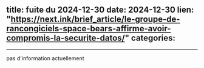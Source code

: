  
title:  fuite du 2024-12-30
date: 2024-12-30
lien: "https://next.ink/brief_article/le-groupe-de-rancongiciels-space-bears-affirme-avoir-compromis-la-securite-datos/"
categories:
  - 
---

pas d'information actuellement


